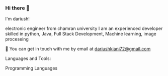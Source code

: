 ### Hi there 👋

 I'm dariush!

electronic engineer from chamran university I am an experienced developer skilled in python, Java, Full Stack Development, Machine learning, image proceseing

💬 You can get in touch with me by email at dariushkiani72@gmail.com

Languages and Tools:

Programming Languages
<!--
**dariushkiani72/dariushkiani72** is a ✨ _special_ ✨ repository because its `README.md` (this file) appears on your GitHub profile.

Here are some ideas to get you started:

- 🔭 I’m currently working on ...
- 🌱 I’m currently learning ...
- 👯 I’m looking to collaborate on ...
- 🤔 I’m looking for help with ...
- 💬 Ask me about ...
- 📫 How to reach me: ...
- 😄 Pronouns: ...
- ⚡ Fun fact: ...
-->
